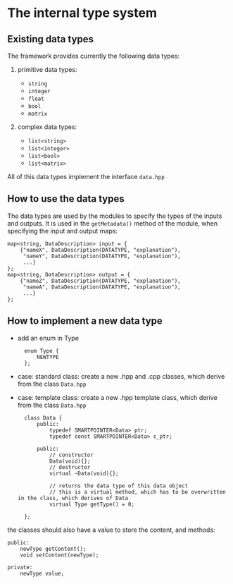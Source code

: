 # The internal type system

## Existing data types

The framework provides currently the following data types:
1. primitive data types:
    - `string`
    - `integer`
    - `float`
    - `bool`
    - `matrix`

2. complex data types:
    - `list<string>`
    - `list<integer>`
    - `list<bool>`
    - `list<matrix>`

All of this data types implement the interface `data.hpp`

## How to use the data types
The data types are used by the modules to specify the types of the inputs and outputs.
It is used in the `getMetadata()` method of the module, when specifying the input and output maps:

	map<string, DataDescription> input = {
		{"nameX", DataDescription(DATATYPE, "explanation"),
		 "nameY", DataDescription(DATATYPE, "explanation"),
		 ...}
	};
	map<string, DataDescription> output = {
		{"nameZ", DataDescription(DATATYPE, "explanation"),
		 "nameA", DataDescription(DATATYPE, "explanation"),
		 ...}
	};


## How to implement a new data type

- add an enum in Type

        enum Type {
            NEWTYPE
        };

- case: standard class:		create a new .hpp and .cpp classes, which derive from the class `Data.hpp`
- case: template class:		create a new .hpp template class, which derive from the class `Data.hpp`

        class Data {
        	public:
        		typedef SMARTPOINTER<Data> ptr;
        		typedef const SMARTPOINTER<Data> c_ptr;
        
        	public:
        		// constructor
        		Data(void){};
        		// destructor
        		virtual ~Data(void){};
        
        		// returns the data type of this data object
        		// this is a virtual method, which has to be overwritten in the class, which derives of Data
        		virtual Type getType() = 0;
        
        };

the classes should also have a value to store the content, and methods:

    public:
    	newType getContent();
    	void setContent(newType);

    private:
        newType value;